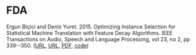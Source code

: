 # FDA

Ergun Biçici and Deniz Yuret. 2015. Optimizing Instance Selection for Statistical Machine Translation with Feature Decay Algorithms. IEEE Transactions on Audio, Speech and Language Processing, vol 23, no 2, pp 339--350.  ([URL](http://www.denizyuret.com/2015/01/optimizing-instance-selection-for.html), [URL](http://ieeexplore.ieee.org/stamp/stamp.jsp?tp=&arnumber=6987314), [PDF](http://www2.denizyuret.com/bib/bicici/bicici2014fda/FDA_TASLP1.pdf), [code](http://github.com/ai-ku/fda))
